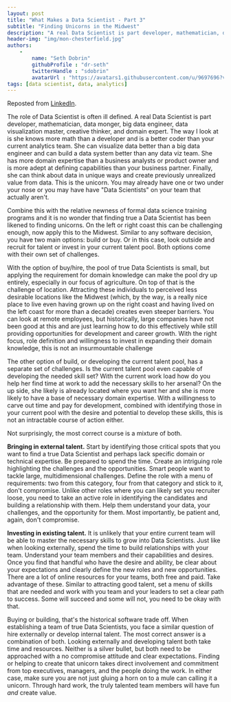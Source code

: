 ```yaml
---
layout: post
title: "What Makes a Data Scientist - Part 3"
subtitle: "Finding Unicorns in the Midwest"
description: "A real Data Scientist is part developer, mathematician, data monger, big data engineer, data visualization master, creative thinker, and domain expert, and very hard to find."
header-img: "img/mon-chesterfield.jpg"
authors:
    -
        name: "Seth Dobrin"
        githubProfile : "dr-seth"
        twitterHandle : "sdobrin"
        avatarUrl : "https://avatars1.githubusercontent.com/u/9697696?v=3"
tags: [data scientist, data, analytics]
---
```


Reposted from [LinkedIn](https://www.linkedin.com/pulse/what-makes-data-scientist-finding-unicorns-midwest-seth-dobrin-phd?trk=prof-post).

The role of Data Scientist is often ill defined. A real Data Scientist
is part developer, mathematician, data monger, big data engineer, data
visualization master, creative thinker, and domain expert. The way I
look at is she knows more math than a developer and is a better coder
than your current analytics team. She can visualize data better than a
big data engineer and can build a data system better than any data viz
team. She has more domain expertise than a business analysts or
product owner and is more adept at defining capabilities than your
business partner. Finally, she can think about data in unique ways and
create previously unrealized value from data. This is the unicorn. You
may already have one or two under your nose or you may have have "Data
Scientists" on your team that actually aren't.

Combine this with the relative newness of formal data science training
programs and it is no wonder that finding true a Data Scientist has
been likened to finding unicorns. On the left or right coast this can
be challenging enough, now apply this to the Midwest. Similar to any
software decision, you have two main options: build or buy. Or in this
case, look outside and recruit for talent or invest in your current
talent pool. Both options come with their own set of challenges.

With the option of buy/hire, the pool of true Data Scientists is
small, but applying the requirement for domain knowledge can make the
pool dry up entirely, especially in our focus of agriculture. On top
of that is the challenge of location. Attracting these individuals to
perceived less desirable locations like the Midwest (which, by the
way, is a really nice place to live even having grown up on the right
coast and having lived on the left coast for more than a decade)
creates even steeper barriers. You can look at remote employees, but
historically, large companies have not been good at this and are just
learning how to do this effectively while still providing
opportunities for development and career growth. With the right focus,
role definition and willingness to invest in expanding their domain
knowledge, this is not an insurmountable challenge

The other option of build, or developing the current talent pool, has
a separate set of challenges. Is the current talent pool even capable
of developing the needed skill set? With the current work load how do
you help her find time at work to add the necessary skills to her
arsenal?  On the up side, she likely is already located where you want
her and she is more likely to have a base of necessary domain
expertise. With a willingness to carve out time and pay for
development, combined with identifying those in your current pool with
the desire and potential to develop these skills, this is not an
intractable course of action either.

Not surprisingly, the most correct course is a mixture of both.

**Bringing in external talent.** Start by identifying those critical
spots that you want to find a true Data Scientist and perhaps lack
specific domain or technical expertise. Be prepared to spend the
time. Create an intriguing role highlighting the challenges and the
opportunities. Smart people want to tackle large, multidimensional
challenges. Define the role with a menu of requirements: two from this
category, four from that category and stick to it, don't
compromise. Unlike other roles where you can likely set you recruiter
loose, you need to take an active role in identifying the candidates
and building a relationship with them. Help them understand your data,
your challenges, and the opportunity for them. Most importantly, be
patient and, again, don't compromise.

**Investing in existing talent.** It is unlikely that your entire
current team will be able to master the necessary skills to grow into
Data Scientists. Just like when looking externally, spend the time to
build relationships with your team. Understand your team members and
their capabilities and desires. Once you find that handful who have
the desire and ability, be clear about your expectations and clearly
define the new roles and new opportunities. There are a lot of online
resources for your teams, both free and paid. Take advantage of
these. Similar to attracting good talent, set a menu of skills that
are needed and work with you team and your leaders to set a clear path
to success. Some will succeed and some will not, you need to be okay
with that.

Buying or building, that's the historical software trade off. When
establishing a team of true Data Scientists, you face a similar
question of hire externally or develop internal talent. The most
correct answer is a combination of both. Looking externally and
developing talent both take time and resources. Neither is a silver
bullet, but both need to be approached with a no compromise attitude
and clear expectations. Finding or helping to create that unicorn
takes direct involvement and commitment from top executives, managers,
and the people doing the work. In either case, make sure you are not
just gluing a horn on to a mule can calling it a unicorn. Through hard
work, the truly talented team members will have fun _and_ create
value.
